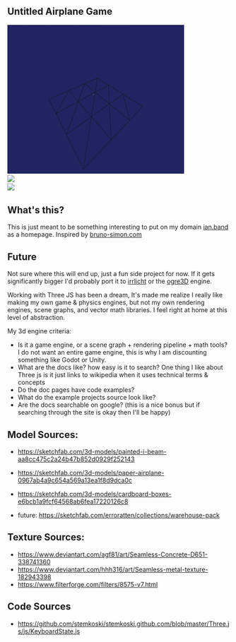 ## Untitled Airplane Game
<img src="https://github.com/IanBand/homepage/raw/main/demo/chunk%20loading.gif" width="400" ></img>
<br/>
<img src="https://github.com/IanBand/homepage/raw/main/demo/1st%20person%20and%20fog.gif" width="400" ></img>
<br/>
<img src="https://github.com/IanBand/homepage/raw/main/demo/lift.gif" width="400" ></img>


## What's this?
This is just meant to be something interesting to put on my domain [ian.band](http://ian.band) as a homepage. Inspired by [bruno-simon.com](https://bruno-simon.com/)

## Future
Not sure where this will end up, just a fun side project for now. If it gets significantly bigger I'd probably port it to [irrlicht](https://irrlicht.sourceforge.io/) or the [ogre3D](https://www.ogre3d.org/) engine.

Working with Three JS has been a dream, It's made me realize I really like making my own game & physics engines, but not my own rendering engines, scene graphs, and vector math libraries. I feel right at home at this level of abstraction. 

My 3d engine criteria:
 - Is it a game engine, or a scene graph + rendering pipeline + math tools? I do not want an entire game engine, this is why I am discounting something like Godot or Unity.
 - What are the docs like? how easy is it to search? One thing I like about Three js is it just links to wikipedia when it uses technical terms & concepts
 - Do the doc pages have code examples?
 - What do the example projects source look like?
 - Are the docs searchable on google? (this is a nice bonus but if searching through the site is okay then I'll be happy)

 ## Model Sources:
- https://sketchfab.com/3d-models/painted-i-beam-aa8cc475c2a24b47b852d0929f252143
- https://sketchfab.com/3d-models/paper-airplane-0967ab4a9c654a569a13ea1f8d9dca0c
- https://sketchfab.com/3d-models/cardboard-boxes-e6bcb1a9fcf64568ab6fea17220126c8

- future: https://sketchfab.com/erroratten/collections/warehouse-pack

## Texture Sources:
- https://www.deviantart.com/agf81/art/Seamless-Concrete-D651-338741360
- https://www.deviantart.com/hhh316/art/Seamless-metal-texture-182943398
- https://www.filterforge.com/filters/8575-v7.html

## Code Sources
- https://github.com/stemkoski/stemkoski.github.com/blob/master/Three.js/js/KeyboardState.js
